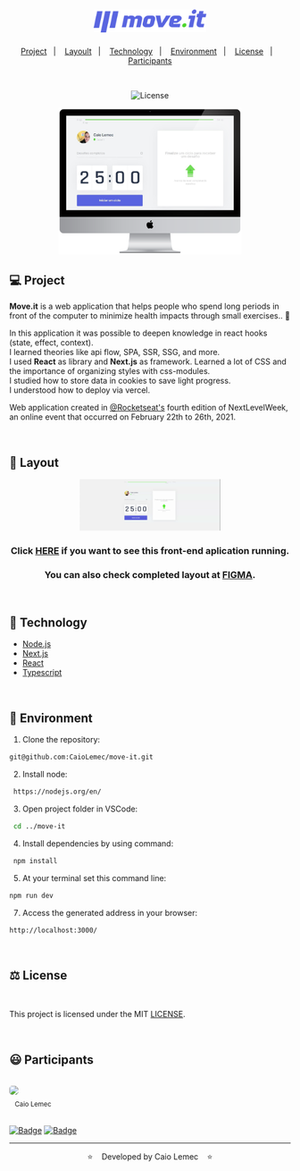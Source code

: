 <h1 align="center">
    <img alt="logo" title="Moveit" src="./public/logo-full.svg" width="40%" />
</h1>

<p align="center">
  <a href="#-Project">Project</a>&nbsp;&nbsp;&nbsp;|&nbsp;&nbsp;&nbsp;
  <a href="#-Layout">Layoult</a>&nbsp;&nbsp;&nbsp;|&nbsp;&nbsp;&nbsp;
  <a href="#-Technology">Technology</a>&nbsp;&nbsp;&nbsp;|&nbsp;&nbsp;&nbsp;
  <a href="#-Environment">Environment</a>&nbsp;&nbsp;&nbsp;|&nbsp;&nbsp;&nbsp;
  <a href="#%EF%B8%8F-license">License</a>&nbsp;&nbsp;&nbsp;|&nbsp;&nbsp;&nbsp;
  <a href="#-Participants">Participants</a>
</p>
<br>

<p align="center">
  <img  src="https://img.shields.io/static/v1?label=license&message=MIT&color=&labelColor=white" alt="License">
</p>

<p align="center">
 <img alt="mockup" src="./public/mockup-moveit(2).png" width="65%">
</p>

## 💻 Project

<strong>Move.it</strong> is a web application that helps people who spend long periods in front of the computer to minimize health impacts through small exercises.. 💪 

In this application it was possible to deepen knowledge in react hooks (state, effect, context). <br>
I learned theories like api flow, SPA, SSR, SSG, and more. <br>
I used <strong>React</strong> as library and <strong>Next.js</strong> as framework. 
Learned a lot of CSS and the importance of organizing styles with css-modules. <br>
I studied how to store data in cookies to save light progress. </br>
I understood how to deploy via vercel. </br>

Web application created in [@Rocketseat's](https://github.com/Rocketseat) fourth edition of NextLevelWeek, an online event that occurred on February 22th to 26th, 2021.

<br>

## 🎨 Layout
<p align="center">
<img src="./public/MoveIt.gif" width="50%" height="50%" />
</p>

<h3 align="center">Click <a href="https://move-it-1rluj2qie-caiolemec.vercel.app/">HERE</a> if you want to see this front-end aplication running.</h3>

<h3 align="center">You can also check completed layout at <a href="https://www.figma.com/file/ge20pu3ofMOKoliUyKx1Nl/Move.it-1.0/duplicate">FIGMA</a>.</h3>

<br>

## 🔨 Technology

- [Node.js](https://nodejs.org/en/)
- [Next.js](https://nextjs.org/)
- [React](https://reactjs.org/)
- [Typescript](https://www.typescriptlang.org/)

<br>

## 📝 Environment

1. Clone the repository: 
```bash 
git@github.com:CaioLemec/move-it.git
```
2. Install node: 
```bash
 https://nodejs.org/en/
 ```
3. Open project folder in VSCode:
```bash
 cd ../move-it
 ```
4. Install dependencies by using command:
```bash
 npm install
 ```
5. At your terminal set this command line:
```bash
npm run dev
```
7. Access the generated address in your browser:
```bash
http://localhost:3000/
```

<br>

## ⚖️ License

<br>

This project is licensed under the MIT [LICENSE](LICENSE.md).

<br>

## 😃 Participants
<br>
<img style="border-radius: 30%;" src="https://avatars3.githubusercontent.com/u/59886891?s=460&v=4" width="75px;"/>
<br>
<sub>&nbsp;&nbsp;&nbsp;Caio Lemec</sub>

<br>
<br>

[![Badge](https://img.shields.io/static/v1?label=&message=caiolemec@gmail.com&color=&style=flat-square&logo=Microsoft-Outlook&logoColor=white&link=mailto:caiolemec@gmail.com)](caiolemec@gmail.com) [![Badge](https://img.shields.io/static/v1?label=&message=CaioLemec&color=&style=flat-square&logo=Linkedin&logoColor=white&link=https://br.linkedin.com/in/caio-lemec)](https://br.linkedin.com/in/caio-lemec/) 


<hr>

<p align="center">⭐&nbsp;&nbsp;&nbsp;   Developed by Caio Lemec  &nbsp;&nbsp;&nbsp;⭐</p>
